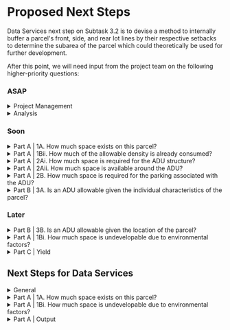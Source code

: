# Proposed Next Steps

Data Services next step on Subtask 3.2 is to devise a method to internally buffer a parcel's front, side, and rear lot lines by their respective setbacks to determine the subarea of the parcel which could theoretically be used for further development.&#x20;

After this point, we will need input from the project team on the following higher-priority questions:&#x20;

### ASAP

<details>

<summary>Project Management</summary>

* [x] Confirmation that the roadmap can stay as-is (see notes under [Subtask 3.1](status-by-subtask/subtask-3.1.md))\
  \
  _The road map is staying as is, based both on conversations / concerns from Tim. The language has been softened to not hold our team to anything specific, with the overall goals remaining the same._\
  __
* [ ] Clarity on the "template engagement materials" task 3 deliverable (see [Data Services Subtasks](reference/data-services-subtasks.md))\
  \
  _This was intended on being support materials for public webinars. Those have been eliminated from the scope, as has the deliverable. The task 3 deliverables are now only the “Fully-documented decision support tool”_\

*   [ ] Collaborate to define the design of the decision-support tool (see notes under [Decision Support Tool](../analysis/decision-support-tool.md))\
    \
    _This has been eliminated from the scope. This essentially meant that the tool would be open source (ish, whatever license your team wanted to use) and that GitHub should be used to develop the tool and make the repo publicly available for others to contribute to if they want to. Ryan has indicated to me (John) that the DS team keeps github as part of their workflow and makes code open to the public when they can, and there’s no reason as to why that should change for this project._

    __\
    _The top priority at this time is that this tool can lead to a functional draft of an ordinance for Beverly. DS is welcome to make the project open source and if there are resources to support that outside of the scope of this project, the housing team is fine with that being pursued independently._\

*   [ ] Collaborate to define an organizational structure for communication on policy options\
    \
    _We will need to discuss how to discuss and collaborate on the policy options and how to narrow down the policy options. Let me know how your team prefers to handle communication for this and if we need to follow any intake, set up work sessions, or provide email / slack responses._

    __\
    _On the housing side, we will want to set up 3 meetings: Goals and equity framework, variables / parameters, client-facing materials._

    __\
    _We need to get the client’s thoughts on what they would be open to or what there is likely to be severe opposition to. I have been given the indication that there would be little community pushback, but the effort is not a “Slam dunk” per-say for getting this passed. That will be discussed with them on Wednesday._\




* [ ] Collaborate to define an organizational structure for numerical inputs\
  \
  _We will need to discuss this to see what exactly you’re looking for with this question. It sounds like you’re asking what / how we will input the variables into the tool – such as lot size, zoning district, cover of existing structures, etc. Let’s talk through it more._

</details>

<details>

<summary>Analysis</summary>

* [ ] We're planning to explore [the four ADU typologies described here](../analysis/part-a-feasibility/1.-available-space/). Are there typologies we're exploring that you don't see as being necessary? Conversely, are there ADU typologies not under consideration that you would like us to explore? \
  \
  _These are the four that we should be looking at. I would just change “convert the attic” to “convert existing floor” as we consider those options and annotate it as such (floor, attic, basement, etc.). The two options under “principal” are currently allowed under the zoning regulations, the accessory ones are not currently allowed. The biggest focus should be on the ”Build new” option._\

*   [ ] <mark style="background-color:orange;">Draft list of parameters to explore so that we can assemble all needed data layers. (We don't need specific thresholds at this time, just an indication that they will be important.)</mark>\ <mark style="background-color:orange;"></mark>\ <mark style="background-color:orange;"></mark>a.     ADU Type (one of the four above)

    &#x20;              i.     This is the first step in Seattle’s tool, determining if the ADU is attached or detached. That logic determines what parameters and variables are needed. So the following may change based on what people select, but overall this is what we should be prepared for:\


    b.     Lot size sq ft (int)\


    c.      Zoning District (varchar, to get other variables)\


    &#x20;            i.     Total Impervious cover allowed by pct (float)

    &#x20;            ii.     Setbacks required (int)

    &#x20;                         1\.     Front

    &#x20;                         2\.     Rear

    &#x20;                         3\.     Side

    &#x20;             iii.     Parking Requirements per unit (float)

    &#x20;             iv.     Maximum FAR (float)\


    d.     Current lot coverage in sq ft (float)\


    e.     Flood Plain (binary)\
    &#x20;         i.     The city has a floodplain ordinance designed to have additional protections in flood districts. We don’t need to get the flood zone level or anything that specific, but we’ll want to flag anything that is likely in a flood plain and discourage basement ADUs in those areas [https://www.beverlyma.gov/DocumentCenter/View/130/Zoning-Amendment-Floodplain-Overlay-District-Ordinance-PDF](https://www.beverlyma.gov/DocumentCenter/View/130/Zoning-Amendment-Floodplain-Overlay-District-Ordinance-PDF)\


We’ll likely want to add some more nuanced things here based on some input from the city. Let me know if you’re looking for something different.

</details>

### Soon

<details>

<summary>Part A | 1A. How much space exists on this parcel?</summary>

* [ ] **For Principal-Existing and Principal-New:** _The State of Zoning for Accessory Dwelling Units_ (Dain, 2018) suggests ADU Ordinances and Bylaws commonly control ADUs by **percent of primary unit floor area** and/or **percent expansion of primary dwelling.** Do you imagine wanting to regulate ADUs using either or both of these parameters? ****&#x20;
* [ ] **For Principal-New and Accessory-New:** Please confirm that the setbacks recorded in the Minimum Yards - Front, Minimum Yards - Side, and Minimum Yards - Rear [columns in the Airtable](../policy/assumptions-and-policy/citywide-dimensional-requirements.md) are correct. Will these setbacks be fixed or flexible parameters? For reference, policy options from Ella on minimum setbacks:
  * No change: Same as underlying lot size&#x20;
  * Potential changes:&#x20;
    * Rear, side, and/or front setbacks are decreased to x, x, and x feet
    * No additional setback for ADUs within or attached to non-conforming existing structures&#x20;
* [ ] **For Accessory-New:** Will detached ADUs be allowed to be constructed in parcel setbacks?
* [ ] **For Accessory-New:** Is there a front yard setback that will only apply to ADUs? (Put differently, will there be an area of the parcel where ADUs may only be constructed?) This might relate to these options from Ella on yard requirements:
  * No change: None&#x20;
  * Potential changes:
    * If detached is allowed, minimum of x square feet of yard is required

</details>

<details>

<summary>Part A | 1Bii. How much of the allowable density is already consumed?</summary>

* [ ] We assume ADUs will count towards at least a few parcel-wide density controls. For example, if an ADU would push the parcel beyond a maximum FAR, the ADU could not be built. Is this assumption correct? If so, what of the existing (or non-existing) dimensional regulations should we take into account? A partial list is provided in [1Bii](../analysis/part-a-feasibility/1bii.-how-much-of-the-allowable-density-is-already-consumed.md)., under Factors We Could Explore.
* [ ] Is it safe to assume we can ignore the potential for subdivision of lots greater than twice the lot area minimum?

</details>

<details>

<summary>Part A | 2Ai. How much space is required for the ADU structure?</summary>

* [ ] Will the ordinance define ADU size? If so, what dimensional regulations will be used? A partial list is provided under [2Ai.](../analysis/part-a-feasibility/2ai.-how-much-space-is-required-for-the-adu-structure.md), under Factors We Could Explore.
* [ ] What should we use as a minimum dimension for an ADU? (This is needed as an assumption in our analysis regardless of whether it is translated to policy.)

</details>

<details>

<summary>Part A | 2Aii. How much space is available around the ADU? </summary>

* [ ] Will the ordinance define minimum space around the ADU? If so, what dimensional regulations will be used? A partial list is provided in [2Aii.](../analysis/part-a-feasibility/2aii.-how-much-space-is-available-around-the-adu.md), under Factors We Could Explore.

</details>

<details>

<summary>Part A | 2B. How much space is required for the parking associated with the ADU?</summary>

* [ ] Will the ordinance define parking requirements for the ADU? If so, how many spaces? A partial list is provided in [2B.](../analysis/part-a-feasibility/2b.-how-much-space-is-required-for-the-parking-associated-with-the-adu.md), under Factors We Could Explore.
* [ ] Are there any Beverly-specified parking requirements (minimum size, acceptable layout, etc.) that we should take into account?
* [ ] Are parking spaces allowable in parcel setbacks?



</details>

<details>

<summary>Part B | 3A. Is an ADU allowable given the individual characteristics of the parcel?</summary>

* [ ] How will the ordinance define parcel eligibility by parcel characteristics? A partial list is provided in [3A.](../analysis/part-b-or-eligibility/3a.-is-an-adu-allowable-given-the-individual-characteristics-of-the-parcel.md), under Factors We Could Explore.

</details>

### Later

<details>

<summary>Part B | 3B. Is an ADU allowable given the location of the parcel?</summary>

* [ ] How will the ordinance define parcel eligibility by parcel location? A partial list is provided in [3B.](../analysis/part-b-or-eligibility/3b.-is-an-adu-allowable-given-the-location-of-the-parcel.md), under Factors We Could Explore.

</details>

<details>

<summary>Part A | 1Bi. How much space is undevelopable due to environmental factors?</summary>

No questions for Land Use at this time.

</details>

<details>

<summary>Part C | Yield</summary>

No questions for Land Use at this time.

</details>

## Next Steps for Data Services

<details>

<summary>General</summary>

* [ ] What types of analysis will we deprioritize?
* [ ] Where can we bring in additional support? (Potentially, from Research on tabular-fit analysis?)

</details>

<details>

<summary>Part A | 1A. How much space exists on this parcel?</summary>

* [ ] **Principal-Existing and Accessory-Existing:** Data Services needs to identify which of the analysis options under [Principal-Existing](../analysis/part-a-feasibility/1.-available-space/principal-existing.md) and [Accessory-Existing](../analysis/part-a-feasibility/1.-available-space/accessory-existing.md) we want to propose to the project team.
* [ ] **Accessory-New:** Data Services needs to devise a method to internally buffer a parcel's front, side, and rear lot lines by their respective setbacks to determine the subarea of the parcel which could theoretically be used for further development. .&#x20;

</details>

<details>

<summary>Part A | 1Bi. How much space is undevelopable due to environmental factors?</summary>

* [ ] Review possible environmental factors, particularly if we want to ignore this part of the analysis&#x20;

</details>

<details>

<summary>Part A | Output</summary>

* [ ] Data Services needs to devise a method to fit a rectangle (or rectangles) representing the space required for the ADU (and/or space around the ADU and/or ADU parking) in the area of the parcel we've determined to be developable.

</details>



